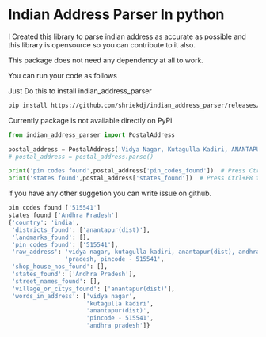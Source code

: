 # Indian Address Parser In python

I Created this library to parse indian address as accurate as possible and this library is opensource so you can contribute to it also.

This package does not need any dependency at all to work.

You can run your code as follows

Just Do this to install indian_address_parser

```bash
pip install https://github.com/shriekdj/indian_address_parser/releases/download/v0.1.0/indian_address_parser-0.1.2-py3-none-any.whl
```

Currently package is not available directly on PyPi

```python
from indian_address_parser import PostalAddress

postal_address = PostalAddress('Vidya Nagar, Kutagulla Kadiri, ANANTAPUR(Dist), Andhra Pradesh, Pincode - 515541').__dict__
# postal_address = postal_address.parse()

print('pin codes found',postal_address['pin_codes_found'])  # Press Ctrl+F8 to toggle the breakpoint.
print('states found',postal_address['states_found'])  # Press Ctrl+F8 to toggle the breakpoint.
```

if you have any other suggetion you can write issue on github.

```python
pin codes found ['515541']
states found ['Andhra Pradesh']
{'country': 'india',
 'districts_found': ['anantapur(dist)'],
 'landmarks_found': [],
 'pin_codes_found': ['515541'],
 'raw_address': 'vidya nagar, kutagulla kadiri, anantapur(dist), andhra '
                'pradesh, pincode - 515541',
 'shop_house_nos_found': [],
 'states_found': ['Andhra Pradesh'],
 'street_names_found': [],
 'village_or_citys_found': ['anantapur(dist)'],
 'words_in_address': ['vidya nagar',
                      'kutagulla kadiri',
                      'anantapur(dist)',
                      'pincode - 515541',
                      'andhra pradesh']}
```
